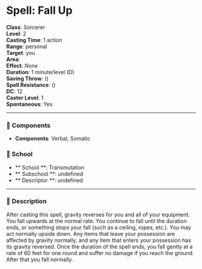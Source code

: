 
# Spell: Fall Up
**Class**: Sorcerer  
**Level**: 2  
**Casting Time**: 1 action  
**Range**: personal  
**Target**: you  
**Area**:   
**Effect**: _None_  
**Duration**: 1 minute/level (D)  
**Saving Throw**:  ()  
**Spell Resistance**:  ()  
**DC**: 12  
**Caster Level**: 1  
**Spontaneous**: Yes

---

### 🔮 Components
- **Components**: Verbal, Somatic

### 🏫 School
- ** School **: Transmutation
- ** Subschool **: undefined
- ** Descriptor **: undefined
---

### 📜 Description
After casting this spell, gravity reverses for you and all of your equipment. You fall upwards at the normal rate. You continue to fall until the duration ends, or something stops your fall (such as a ceiling, ropes, etc.). You may act normally upside down. Any items that leave your possession are affected by gravity normally, and any item that enters your possession has its gravity reversed. Once the duration of the spell ends, you fall gently at a rate of 60 feet for one round and suffer no damage if you reach the ground. After that you fall normally.
